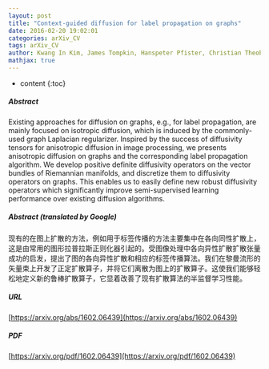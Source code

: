 ```yaml
---
layout: post
title: "Context-guided diffusion for label propagation on graphs"
date: 2016-02-20 19:02:01
categories: arXiv_CV
tags: arXiv_CV
author: Kwang In Kim, James Tompkin, Hanspeter Pfister, Christian Theobalt
mathjax: true
---
```


* content
{:toc}

##### Abstract
Existing approaches for diffusion on graphs, e.g., for label propagation, are mainly focused on isotropic diffusion, which is induced by the commonly-used graph Laplacian regularizer. Inspired by the success of diffusivity tensors for anisotropic diffusion in image processing, we presents anisotropic diffusion on graphs and the corresponding label propagation algorithm. We develop positive definite diffusivity operators on the vector bundles of Riemannian manifolds, and discretize them to diffusivity operators on graphs. This enables us to easily define new robust diffusivity operators which significantly improve semi-supervised learning performance over existing diffusion algorithms.

##### Abstract (translated by Google)
现有的在图上扩散的方法，例如用于标签传播的方法主要集中在各向同性扩散上，这是由常用的图形拉普拉斯正则化器引起的。受图像处理中各向异性扩散扩散张量成功的启发，提出了图的各向异性扩散和相应的标签传播算法。我们在黎曼流形的矢量束上开发了正定扩散算子，并将它们离散为图上的扩散算子。这使我们能够轻松地定义新的鲁棒扩散算子，它显着改善了现有扩散算法的半监督学习性能。

##### URL
[https://arxiv.org/abs/1602.06439](https://arxiv.org/abs/1602.06439)

##### PDF
[https://arxiv.org/pdf/1602.06439](https://arxiv.org/pdf/1602.06439)

